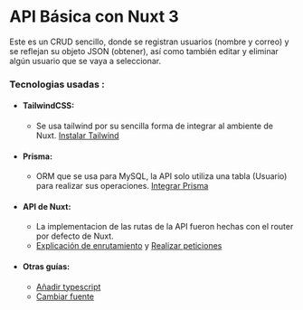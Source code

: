 # API Básica con Nuxt 3
Este es un CRUD sencillo, donde se registran usuarios (nombre y correo) y se reflejan su objeto JSON (obtener), así como también editar y eliminar algún usuario que se vaya a seleccionar. 

### Tecnologias usadas :
+ #### TailwindCSS: 
    - Se usa tailwind por su sencilla forma de integrar al ambiente de Nuxt. [Instalar Tailwind](./docs/css.md)
+ #### Prisma: 
    - ORM que se usa para MySQL, la API solo utiliza una tabla (Usuario) para realizar sus operaciones. [Integrar Prisma](./docs/prisma.md)
+ #### API de Nuxt: 
    - La implementacion de las rutas de la API fueron hechas con el router por defecto de Nuxt. 
    - [Explicación de enrutamiento](./docs/rutas.md) y [Realizar peticiones](./docs/peticiones.md)

+ #### Otras guías:
    - [Añadir typescript](./docs/typescript.md)
    - [Cambiar fuente](./docs/fuente.md)
    